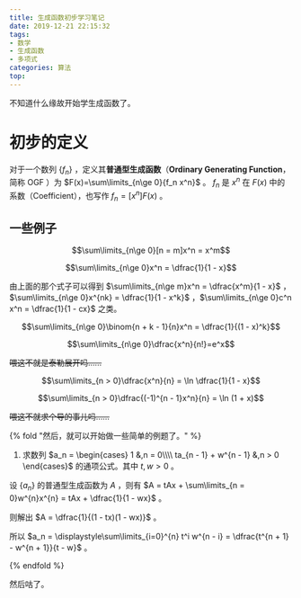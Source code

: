 ```yaml
---
title: 生成函数初步学习笔记
date: 2019-12-21 22:15:32
tags: 
- 数学
- 生成函数
- 多项式
categories: 算法
top:
---
```


不知道什么缘故开始学生成函数了。

<!-- more -->

# 初步的定义

对于一个数列 $\{f_n\}$ ，定义其**普通型生成函数**（**Ordinary Generating Function**，简称 OGF ）为 $F(x)=\sum\limits_{n\ge 0}{f_n x^n}$ 。 $f_n$ 是 $x^n$ 在 $F(x)$ 中的系数（Coefficient），也写作 $f_n = [x^n]F(x)$ 。

## 一些例子

$$\sum\limits_{n\ge 0}[n = m]x^n = x^m$$

$$\sum\limits_{n\ge 0}x^n = \dfrac{1}{1 - x}$$

由上面的那个式子可以得到 $\sum\limits_{n\ge m}x^n = \dfrac{x^m}{1 - x}$ ， $\sum\limits_{n\ge 0}x^{nk} = \dfrac{1}{1 - x^k}$ ，$\sum\limits_{n\ge 0}c^n x^n = \dfrac{1}{1 - cx}$ 之类。

$$\sum\limits_{n\ge 0}\binom{n + k - 1}{n}x^n = \dfrac{1}{(1 - x)^k}$$

$$\sum\limits_{n\ge 0}\dfrac{x^n}{n!}=e^x$$ 

~~喂这不就是泰勒展开吗……~~

$$\sum\limits_{n > 0}\dfrac{x^n}{n} = \ln \dfrac{1}{1 - x}$$

$$\sum\limits_{n > 0}\dfrac{(-1)^{n - 1}x^n}{n} = \ln (1 + x)$$

~~喂这不就求个导的事儿吗……~~

{% fold "然后，就可以开始做一些简单的例题了。" %}

1. 求数列 $a_n = \begin{cases}
   1 &,n = 0\\\\
   ta_{n - 1} + w^{n - 1} &,n > 0
\end{cases}$ 的通项公式。其中 $t, w > 0$ 。

设 $\{a_n\}$ 的普通型生成函数为 $A$ ，则有 $A = tAx + \sum\limits_{n = 0}w^{n}x^{n} = tAx + \dfrac{1}{1 - wx}$ 。

则解出 $A = \dfrac{1}{(1 - tx)(1 - wx)}$ 。

所以 $a_n = \displaystyle\sum\limits_{i=0}^{n} t^i w^{n - i} = \dfrac{t^{n + 1} - w^{n + 1}}{t - w}$ 。

{% endfold %}

然后咕了。